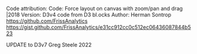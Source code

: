 

Code attribution: 
Code: Force layout on canvas with zoom/pan and drag |2018
Version: D3v4 code from D3 bl.ocks
Author: Herman Sontrop
https://github.com/FrissAnalytics
https://gist.github.com/FrissAnalytics/e31cc912cc0c512ec06436087844b523

UPDATE to D3v7 Greg Steele 2022
